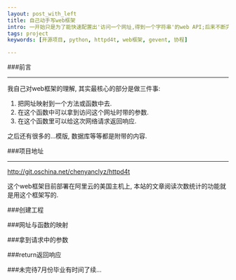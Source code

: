 ```yaml
---
layout: post_with_left
title: 自己动手写web框架
intro: 一开始只是为了能快速配置出'访问一个网址,得到一个字符串'的web API;后来不断完善,慢慢积累出了自己的web框架——支持python2和3.
tags: project
keywords: [开源项目, python, httpd4t, web框架, gevent, 协程]

---
```



###前言

---
我自己对web框架的理解, 其实最核心的部分是做三件事:    

1. 把网址映射到一个方法或函数中去.    
2. 在这个函数中可以拿到访问这个网址时带的参数.    
3. 在这个函数里可以给这次网络请求返回响应.    

之后还有很多的...模版, 数据库等等都是附带的内容.    


###项目地址

---
http://git.oschina.net/chenyanclyz/httpd4t    

这个web框架目前部署在阿里云的美国主机上, 本站的文章阅读次数统计的功能就是用这个框架写的.    


###创建工程


###网址与函数的映射


###拿到请求中的参数


###return返回响应


###未完待7月份毕业有时间了续...
